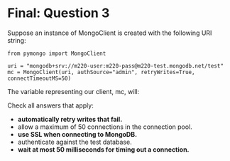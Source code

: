 # Final: Question 3


Suppose an instance of MongoClient is created with the following URI string:

```
from pymongo import MongoClient

uri = "mongodb+srv://m220-user:m220-pass@m220-test.mongodb.net/test"
mc = MongoClient(uri, authSource="admin", retryWrites=True, connectTimeoutMS=50)
```

The variable representing our client, mc, will:

Check all answers that apply:

- **automatically retry writes that fail.**
- allow a maximum of 50 connections in the connection pool.
- **use SSL when connecting to MongoDB.**
- authenticate against the test database.
- **wait at most 50 milliseconds for timing out a connection.**
